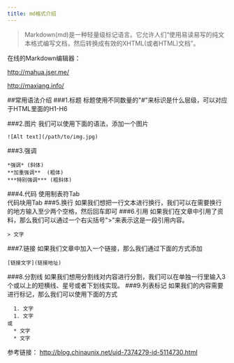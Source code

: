 ```yaml
---
title: md格式介绍
---
```


> Markdown(md)是一种轻量级标记语言。它允许人们“使用易读易写的纯文本格式编写文档，然后转换成有效的XHTML(或者HTML)文档”。

在线的Markdown编辑器：

http://mahua.jser.me/

http://maxiang.info/

##常用语法介绍
###1.标题
标题使用不同数量的"#"来标识是什么层级，可以对应于HTML里面的H1-H6

###2.图片
我们可以使用下面的语法，添加一个图片   
```
![Alt text](/path/to/img.jpg)
```

###3.强调
```
*强调* (斜体)
**加重强调**  (粗体)
***特别强调*** (粗斜体)
```
###4.代码
使用制表符Tab   
代码块用Tab
###5.换行
如果我们想把一行文本进行换行，我们可以在需要换行的地方输入至少两个空格，然后回车即可
###6.引用
如果我们在文章中引用了资料，那么我们可以通过一个右尖括号">"来表示这是一段引用内容。
``` 
> 文字
``` 
###7.链接
如果我们文章中加入一个链接，那么我们通过下面的方式添加
``` 
[链接文字](链接地址)
``` 
###8.分割线
如果我们想用分割线对内容进行分割，我们可以在单独一行里输入3个或以上的短横线、星号或者下划线实现。
###9.列表标记
如果我们的内容需要进行标记，那么我们可以使用下面的方式   
``` 
  1. 文字
  1. 文字   
或
  * 文字
  * 文字
```

参考链接：
http://blog.chinaunix.net/uid-7374279-id-5114730.html







